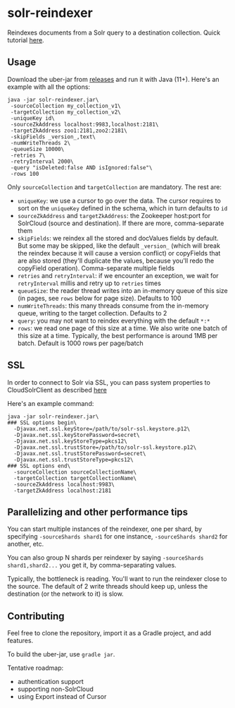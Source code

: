 # solr-reindexer
Reindexes documents from a Solr query to a destination collection. Quick tutorial [here](https://sematext.com/blog/solr-reindexer-quick-way-to-reindex-to-a-new-collection/).
## Usage
Download the uber-jar from [releases](https://github.com/sematext/solr-reindexer/releases) and run it with Java (11+). Here's an example with all the options:
```
java -jar solr-reindexer.jar\
 -sourceCollection my_collection_v1\
 -targetCollection my_collection_v2\ 
 -uniqueKey id\
 -sourceZkAddress localhost:9983,localhost:2181\
 -targetZkAddress zoo1:2181,zoo2:2181\
 -skipFields _version_,text\
 -numWriteThreads 2\
 -queueSize 10000\
 -retries 7\
 -retryInterval 2000\
 -query "isDeleted:false AND isIgnored:false"\
 -rows 100
```

Only `sourceCollection` and `targetCollection` are mandatory.
The rest are:
- `uniqueKey`: we use a cursor to go over the data. The cursor requires to sort on the `uniqueKey` defined in the schema, which in turn defaults to `id`
- `sourceZkAddress` and `targetZkAddress`: the Zookeeper host:port for SolrCloud (source and destination). If there are more, comma-separate them
- `skipFields`: we reindex all the stored and docValues fields by default. But some may be skipped, like the default `_version_` (which will break the reindex because it will cause a version conflict) or copyFields that are also stored (they'll duplicate the values, because you'll redo the copyField operation). Comma-separate multiple fields
- `retries` and `retryInterval`: if we encounter an exception, we wait for `retryInterval` millis and retry up to `retries` times
- `queueSize`: the reader thread writes into an in-memory queue of this size (in pages, see `rows` below for page size). Defaults to 100
- `numWriteThreads`: this many threads consume from the in-memory queue, writing to the target collection. Defaults to 2
- `query`: you may not want to reindex everything with the default `*:*`
- `rows`: we read one page of this size at a time. We also write one batch of this size at a time. Typically, the best performance is around 1MB per batch. Default is 1000 rows per page/batch

## SSL

In order to connect to Solr via SSL, you can pass system properties to CloudSolrClient as described [here](https://solr.apache.org/guide/solr/latest/deployment-guide/enabling-ssl.html#index-a-document-using-cloudsolrclient)

Here's an example command:
```
java -jar solr-reindexer.jar\
### SSL options begin\
  -Djavax.net.ssl.keyStore=/path/to/solr-ssl.keystore.p12\
  -Djavax.net.ssl.keyStorePassword=secret\
  -Djavax.net.ssl.keyStoreType=pkcs12\
  -Djavax.net.ssl.trustStore=/path/to/solr-ssl.keystore.p12\
  -Djavax.net.ssl.trustStorePassword=secret\
  -Djavax.net.ssl.trustStoreType=pkcs12\
### SSL options end\
  -sourceCollection sourceCollectionName\
  -targetCollection targetCollectionName\
  -sourceZkAddress localhost:9983\
  -targetZkAddress localhost:2181
```

## Parallelizing and other performance tips

You can start multiple instances of the reindexer, one per shard, by specifying `-sourceShards shard1` for one instance, `-sourceShards shard2` for another, etc.

You can also group N shards per reindexer by saying `-sourceShards shard1,shard2...` you get it, by comma-separating values.

Typically, the bottleneck is reading. You'll want to run the reindexer close to the source. The default of 2 write threads should keep up, unless the destination (or the network to it) is slow.

## Contributing
Feel free to clone the repository, import it as a Gradle project, and add features.

To build the uber-jar, use `gradle jar`.

Tentative roadmap:
- authentication support
- supporting non-SolrCloud
- using Export instead of Cursor
